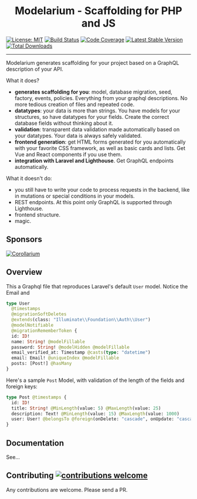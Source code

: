 <h1 align="center">Modelarium - Scaffolding for PHP and JS</h1>

[![License: MIT](https://img.shields.io/badge/License-MIT-yellow.svg)](https://opensource.org/licenses/MIT)
[![Build Status](https://travis-ci.com/Corollarium/modelarium.svg?branch=master)](https://travis-ci.com/Corollarium/modelarium)
[![Code Coverage](https://scrutinizer-ci.com/g/Corollarium/modelarium/badges/coverage.png?b=master)](https://scrutinizer-ci.com/g/Corollarium/modelarium/?branch=master)
[![Latest Stable Version](https://img.shields.io/packagist/v/corollarium/modelarium.svg?style=flat-square)](https://packagist.org/packages/corollarium/modelarium)
[![Total Downloads](https://img.shields.io/packagist/dt/corollarium/modelarium.svg?style=flat-square)](https://packagist.org/packages/corollarium/modelarium)

---

Modelarium generates scaffolding for your project based on a GraphQL description of your API.

What it does?

- **generates scaffolding for you**: model, database migration, seed, factory, events, policies. Everything from your graphql descriptions. No more tedious creation of files and repeated code.
- **datatypes**: your data is more than strings. You have models for your structures, so have datatypes for your fields. Create the correct database fields without thinking about it.
- **validation**: transparent data validation made automatically based on your datatypes. Your data is always safely validated.
- **frontend generation**: get HTML forms generated for you automatically with your favorite CSS framework, as well as basic cards and lists. Get Vue and React components if you use them.
- **integration with Laravel and Lighthouse**. Get GraphQL endpoints automatically.

What it doesn't do:

- you still have to write your code to process requests in the backend, like in mutations or special conditions in your models.
- REST endpoints. At this point only GraphQL is supported through Lighthouse.
- frontend structure.
- magic.

## Sponsors

[![Corollarium](https://modelarium.github.com/logo-horizontal-400px.png)](https://corollarium.com)

## Overview

This a Graphql file that reproduces Laravel's default `User` model. Notice the Email and

```graphql
type User
  @timestamps
  @migrationSoftDeletes
  @extends(class: "Illuminate\\Foundation\\Auth\\User")
  @modelNotifiable
  @migrationRememberToken {
  id: ID!
  name: String! @modelFillable
  password: String! @modelHidden @modelFillable
  email_verified_at: Timestamp @casts(type: "datetime")
  email: Email! @uniqueIndex @modelFillable
  posts: [Post!] @hasMany
}
```

Here's a sample `Post` Model, with validation of the length of the fields and foreign keys:

```graphql
type Post @timestamps {
  id: ID!
  title: String! @MinLength(value: 5) @MaxLength(value: 25)
  description: Text! @MinLength(value: 15) @MaxLength(value: 1000)
  user: User! @belongsTo @foreign(onDelete: "cascade", onUpdate: "cascade")
}
```

## Documentation

See...

## Contributing [![contributions welcome](https://img.shields.io/badge/contributions-welcome-brightgreen.svg?style=flat)](https://github.com/Corollarium/modelarium/issues)

Any contributions are welcome. Please send a PR.
